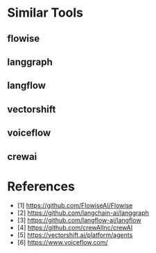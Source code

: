 # Similar Tools
## flowise
## langgraph
## langflow
## vectorshift
## voiceflow
## crewai

# References
- [1] https://github.com/FlowiseAI/Flowise
- [2] https://github.com/langchain-ai/langgraph
- [3] https://github.com/langflow-ai/langflow
- [4] https://github.com/crewAIInc/crewAI
- [5] https://vectorshift.ai/platform/agents
- [6] https://www.voiceflow.com/
